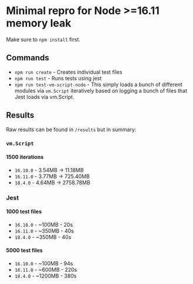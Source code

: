 # Minimal repro for Node >=16.11 memory leak

Make sure to `npm install` first.

## Commands

* `npm run create` - Creates individual test files
* `npm run test` - Runs tests using jest
* `npm run test-vm-script-node` - This simply loads a bunch of different modules via `vm.Script` iteratively based on logging a bunch of files that Jest loads via vm.Script. 

## Results

Raw results can be found in `/results` but in summary:

### `vm.Script`
#### 1500 iterations

* `16.10.0` - 3.54MB -> 11.18MB
* `16.11.0` - 3.77MB -> 725.40MB
* `18.4.0` - 4.64MB -> 2758.78MB

### Jest
#### 1000 test files
* `16.10.0` - ~100MB - 20s
* `16.11.0` - ~350MB - 40s
* `18.4.0` - ~350MB - 40s

#### 5000 test files
* `16.10.0` - ~100MB - 94s
* `16.11.0` - ~600MB - 220s
* `18.4.0` - ~1200MB - 380s